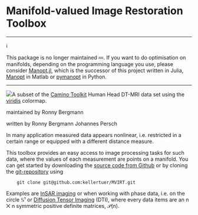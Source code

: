 # Manifold-valued Image Restoration Toolbox

----

:information_source:

This package is no longer maintained :zzz:.
If you want to do optimisation on manifolds, depending on the programming language you use, please consider [Manopt.jl](https://manoptjl.org), which is the successor of this project written in Julia, [Manopt](https://www.manopt.org) in Matlab or [pymanopt](https://www.pymanopt.org/) in Python.

----

![](docs/MVIRT_banner.png)A subset of the [Camino Toolkit](http://camino.cs.ucl.ac.uk) Human Head DT-MRI data set using the [viridis](http://bids.github.io/colormap/) colormap.


maintained by
Ronny Bergmann

written by
Ronny Bergmann
Johannes Persch

In many application measured data appears nonlinear, i.e. restricted in a certain range or equipped with a different distance measure.

This toolbox provides an easy access to image processing tasks for such data,
where the values of each measurement are points on a manifold.
You can get started by downloading the
[source code from Github](https://github.com/kellertuer/MVIRT/archive/master.zip)
or by cloning the [git-repository](https://github.com/kellertuer/MVIRT) using

````
    git clone git@github.com:kellertuer/MVIRT.git
````

Examples are
[InSAR imaging](http://de.wikipedia.org/wiki/Interferometric_Synthetic_Aperture_Radar)
or when working with phase data, i.e. on the circle 𝕊¹ or [Diffusion Tensor Imaging](https://en.wikipedia.org/wiki/Diffusion_MRI) (DTI), where
every data items are an n ⨉ n symmetric positive definite matrices, 𝒫(n).
